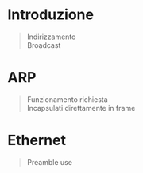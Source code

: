 # Introduzione
> Indirizzamento  
> Broadcast
# ARP
> Funzionamento richiesta  
> Incapsulati direttamente in frame 
# Ethernet
> Preamble use